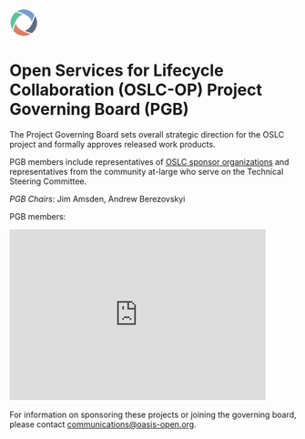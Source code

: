 <img src="../graphics/oslc-logo.png" width="50">

<h1>Open Services for Lifecycle Collaboration (OSLC-OP) Project Governing Board (PGB)</h1>

<p>The Project Governing Board sets overall strategic direction for the OSLC project and formally approves released work products.</p> 
  
<p>PGB members include representatives of <a href="https://open-services.net/about/#sponsors">OSLC sponsor organizations</a> and representatives from the community at-large who serve on the Technical Steering Committee.</p>

<p><i>PGB Chairs</i>: Jim Amsden, Andrew Berezovskyi</p>

<p>PGB members:</p>

<p><iframe src="https://docs.google.com/spreadsheets/d/1dGzWAnwtO8s455K4vArdIrfEh1bxsbl5BD937WUHSjs&amp;single=true&amp;widget=true&amp;headers=false" style="border-style: none; width: 450px; height: 300px" title="OSLC Project Governing Board members"></iframe></p>
  
<p>For information on sponsoring these projects or joining the governing board, please contact <a href="mailto:communications@oasis-open.org">communications@oasis-open.org</a>.</p>
